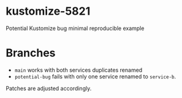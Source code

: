 # kustomize-5821
Potential Kustomize bug minimal reproducible example

# Branches

- `main` works with both services duplicates renamed
- `potential-bug` fails with only one service renamed to `service-b`.

Patches are adjusted accordingly.

